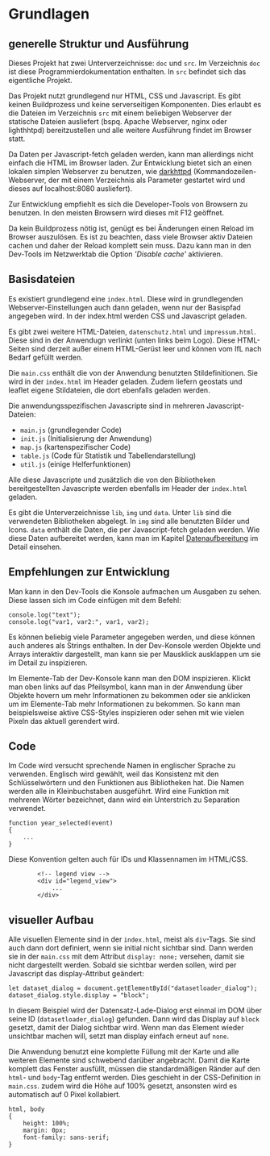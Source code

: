 # Grundlagen

## generelle Struktur und Ausführung

Dieses Projekt hat zwei Unterverzeichnisse: `doc` und `src`. Im Verzeichnis `doc` ist diese Programmierdokumentation enthalten. In `src` befindet sich das eigentliche Projekt.

Das Projekt nutzt grundlegend nur HTML, CSS und Javascript. Es gibt keinen Buildprozess und keine serverseitigen Komponenten. Dies erlaubt es die Dateien im Verzeichnis `src` mit einem beliebigen Webserver der statische Dateien ausliefert (bspq. Apache Webserver, nginx oder lighthhtpd) bereitzustellen und alle weitere Ausführung findet im Browser statt.

Da Daten per Javascript-fetch geladen werden, kann man allerdings nicht einfach die HTML im Browser laden. Zur Entwicklung bietet sich an einen lokalen simplen Webserver zu benutzen, wie [darkhttpd](https://github.com/emikulic/darkhttpd) (Kommandozeilen-Webserver, der mit einem Verzeichnis als Parameter gestartet wird und dieses auf localhost:8080 ausliefert).

Zur Entwicklung empfiehlt es sich die Developer-Tools von Browsern zu benutzen. In den meisten Browsern wird dieses mit F12 geöffnet.

Da kein Buildprozess nötig ist, genügt es bei Änderungen einen Reload im Browser auszulösen. Es ist zu beachten, dass viele Browser aktiv Dateien cachen und daher der Reload komplett sein muss. Dazu kann man in den Dev-Tools im Netzwerktab die Option *'Disable cache'* aktivieren.

## Basisdateien

Es existiert grundlegend eine `index.html`. Diese wird in grundlegenden Webserver-Einstellungen auch dann geladen, wenn nur der Basispfad angegeben wird. In der index.html werden CSS und Javascript geladen.

Es gibt zwei weitere HTML-Dateien, `datenschutz.html` und `impressum.html`. Diese sind in der Anwendugn verlinkt (unten links beim Logo). Diese HTML-Seiten sind derzeit außer einem HTML-Gerüst leer und können vom IfL nach Bedarf gefüllt werden.

Die `main.css` enthält die von der Anwendung benutzten Stildefinitionen. Sie wird in der `index.html` im Header geladen. Zudem liefern geostats und leaflet eigene Stildateien, die dort ebenfalls geladen werden.

Die anwendungsspezifischen Javascripte sind in mehreren Javascript-Dateien:

 * `main.js` (grundlegender Code)
 * `init.js` (Initialisierung der Anwendung)
 * `map.js` (kartenspezifischer Code)
 * `table.js` (Code für Statistik und Tabellendarstellung)
 * `util.js` (einige Helferfunktionen)

Alle diese Javascripte und zusätzlich die von den Bibliotheken bereitgestellten Javascripte werden ebenfalls im Header der `index.html` geladen.

Es gibt die Unterverzeichnisse `lib`, `img` und `data`. Unter `lib` sind die verwendeten Bibliotheken abgelegt. In `img` sind alle benutzten Bilder und Icons. `data` enthält die Daten, die per Javascript-fetch geladen werden. Wie diese Daten aufbereitet werden, kann man im Kapitel [Datenaufbereitung](Daten.md) im Detail einsehen.

## Empfehlungen zur Entwicklung

Man kann in den Dev-Tools die Konsole aufmachen um Ausgaben zu sehen. Diese lassen sich im Code einfügen mit dem Befehl:
```
console.log("text");
console.log("var1, var2:", var1, var2);
```
Es können beliebig viele Parameter angegeben werden, und diese können auch anderes als Strings enthalten. In der Dev-Konsole werden Objekte und Arrays interaktiv dargestellt, man kann sie per Mausklick ausklappen um sie im Detail zu inspizieren.

Im Elemente-Tab der Dev-Konsole kann man den DOM inspizieren. Klickt man oben links auf das Pfeilsymbol, kann man in der Anwendung über Objekte hovern um mehr Informationen zu bekommen oder sie anklicken um im Elemente-Tab mehr Informationen zu bekommen. So kann man beispielsweise aktive CSS-Styles inspizieren oder sehen mit wie vielen Pixeln das aktuell gerendert wird.

## Code

Im Code wird versucht sprechende Namen in englischer Sprache zu verwenden. Englisch wird gewählt, weil das Konsistenz mit den Schlüsselwörtern und den Funktionen aus Bibliotheken hat. Die Namen werden alle in Kleinbuchstaben ausgeführt. Wird eine Funktion mit mehreren Wörter bezeichnet, dann wird ein Unterstrich zu Separation verwendet.

```
function year_selected(event)
{
	...
}
```

Diese Konvention gelten auch für IDs und Klassennamen im HTML/CSS.

```
		<!-- legend view -->
		<div id="legend_view">
			...
		</div>
```

## visueller Aufbau

Alle visuellen Elemente sind in der `index.html`, meist als `div`-Tags. Sie sind auch dann dort definiert, wenn sie initial nicht sichtbar sind. Dann werden sie in der `main.css` mit dem Attribut `display: none;` versehen, damit sie nicht dargestellt werden. Sobald sie sichtbar werden sollen, wird per Javascript das display-Attribut geändert:

```
let dataset_dialog = document.getElementById("datasetloader_dialog");
dataset_dialog.style.display = "block";
```
In diesem Beispiel wird der Datensatz-Lade-Dialog erst einmal im DOM über seine ID (`datasetloader_dialog`) gefunden. Dann wird das Display auf `block` gesetzt, damit der Dialog sichtbar wird. Wenn man das Element wieder unsichtbar machen will, setzt man display einfach erneut auf `none`.

Die Anwendung benutzt eine komplette Füllung mit der Karte und alle weiteren Elemente sind schwebend darüber angebracht. Damit die Karte komplett das Fenster ausfüllt, müssen die standardmäßigen Ränder auf den `html`- und `body`-Tag entfernt werden. Dies geschieht in der CSS-Definition in `main.css`. zudem wird die Höhe auf 100% gesetzt, ansonsten wird es automatisch auf 0 Pixel kollabiert.
```
html, body
{
	height: 100%;
	margin: 0px;
	font-family: sans-serif;
}
```